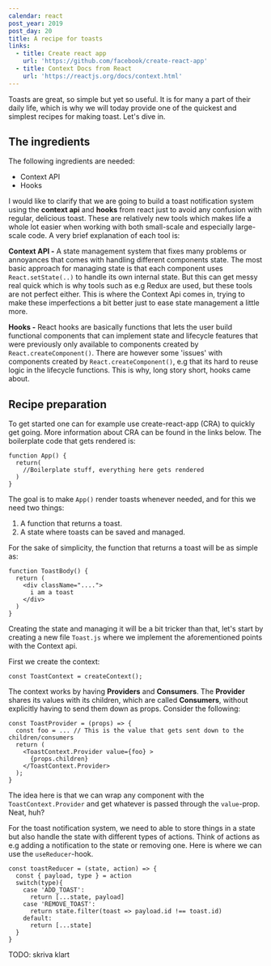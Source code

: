 ```yaml
---
calendar: react
post_year: 2019
post_day: 20
title: A recipe for toasts
links:
  - title: Create react app
    url: 'https://github.com/facebook/create-react-app'
  - title: Context Docs from React
    url: 'https://reactjs.org/docs/context.html'
---
```

Toasts are great, so simple but yet so useful. It is for many a part of their daily life, which is why we will today provide one of the quickest and simplest recipes for making toast. Let's dive in.

## The ingredients

The following ingredients are needed:

* Context API
* Hooks

I would like to clarify that we are going to build a toast notification system using the **context api** and **hooks** from react just to avoid any confusion with regular, delicious toast. These are relatively new tools which makes life a whole lot easier when working with both small-scale and especially large-scale code. A very brief explanation of each tool is:

**Context API -** A state management system that fixes many problems or annoyances that comes with handling different components state. The most basic approach for managing state is that each component uses `React.setState(..)` to handle its own internal state. But this can get messy real quick which is why tools such as e.g Redux are used, but these tools are not perfect either. This is where the Context Api comes in, trying to make these imperfections a bit better just to ease state management a little more.

**Hooks -** React hooks are basically functions that lets the user build functional components that can implement state and lifecycle features that were previously only available to components created by `React.createComponent()`. There are however some 'issues' with components created by `React.createComponent()`, e.g that its hard to reuse logic in the lifecycle functions. This is why, long story short, hooks came about.

## Recipe preparation

To get started one can for example use create-react-app (CRA) to quickly get going. More information about CRA can be found in the links below. The boilerplate code that gets rendered is:

```
function App() {
  return(
    //Boilerplate stuff, everything here gets rendered
  )
}
```

The goal is to make `App()` render toasts whenever needed, and for this we need two things:

1. A function that returns a toast.
2. A state where toasts can be saved and managed.

For the sake of simplicity, the function that returns a toast will be as simple as:
```
function ToastBody() {
  return (
    <div className="....">
      i am a toast
    </div>
  )
}
```
Creating the state and managing it will be a bit tricker than that, let's start by creating a new file `Toast.js` where we implement the aforementioned points with the Context api.

First we create the context:
```
const ToastContext = createContext();
```
The context works by having **Providers** and **Consumers**. The **Provider** shares its values with its children, which are called **Consumers**, without explicitly having to send them down as props. Consider the following:
```
const ToastProvider = (props) => {
  const foo = ... // This is the value that gets sent down to the children/consumers
  return (
    <ToastContext.Provider value={foo} >
      {props.children}
    </ToastContext.Provider>
  );
}
```
The idea here is that we can wrap any component with the `ToastContext.Provider`   and get whatever is passed through the `value`-prop. Neat, huh?

For the toast notification system, we need to able to store things in a state but also handle the state with different types of actions. Think of actions as e.g adding a notification to the state or removing one. Here is where we can use the `useReducer`-hook.
```
const toastReducer = (state, action) => {
  const { payload, type } = action
  switch(type){
    case 'ADD_TOAST':
      return [...state, payload]
    case 'REMOVE_TOAST':
      return state.filter(toast => payload.id !== toast.id)
    default:
      return [...state]
  }
}
```

TODO: skriva klart
